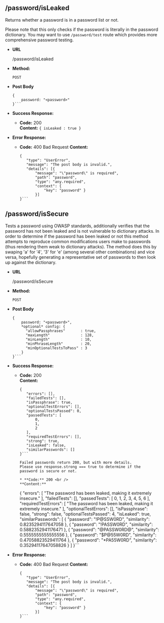 **/password/isLeaked**
----
  Returns whether a password is in a password list or not.

  Please note that this only checks if the password is literally in the password dictionary. You may want to use
  `/password/test` route which provides more comprehensive password testing.

* **URL**

  /password/isLeaked

* **Method:**

  `POST`

* **Post Body**

  ```
  {
      password: "<password>"
  }```

* **Success Response:**

  * **Code:** 200 <br />
    **Content:** `{ isLeaked : true }`

* **Error Response:**

  * **Code:** 400 Bad Request
    **Content:**
     ```
     {
        "type": "UserError",
        "message": "The post body is invalid.",
        "details": [{
            "message": "\"password\" is required",
            "path": "password",
            "type": "any.required",
            "context": {
                "key": "password" }
            }]
    }```

**/password/isSecure**
----
  Tests a password using OWASP standards, additionally verifies that the password has not been leaked and is not vulnerable to dictionary attacks.
  In order to determine if the password has been leaked or not this method attempts to reproduce
  common modifications users make to passwords (thus rendering them weak to dictionary attacks).
  The method does this by swaping 'a' for '4', '3' for 'e' (among several other combinations) and vice versa,
  hopefully generating a representative set of passwords to then look up against the dictionary.

* **URL**

  /password/isSecure

* **Method:**

  `POST`

* **Post Body**

  ```
  {
      password: "<password>",
      *optional* config: {
        "allowPassphrases"       : true,
        "maxLength"              : 128,
        "minLength"              : 10,
        "minPhraseLength"        : 20,
        "minOptionalTestsToPass" : 3
      }
  }```

* **Success Response:**

  * **Code:** 200 <br />
    **Content:**
     ```
     {
        "errors": [],
        "failedTests": [],
        "isPassphrase": true,
        "optionalTestErrors": [],
        "optionalTestsPassed": 0,
        "passedTests": [
            0,
            1,
            2
        ],
        "requiredTestErrors": [],
        "strong": true,
        "isLeaked": false,
        "similarPasswords": []
    }```

    Failed passwords return 200, but with more details.
    Please use response.strong === true to determine if the password is secure or not.

    * **Code:** 200 <br />
    **Content:**
    ```
    {
    "errors": [
        "The password has been leaked, making it extremely insecure."
    ],
    "failedTests": [],
    "passedTests": [
        0,
        1,
        2,
        3,
        4,
        5,
        6
    ],
    "requiredTestErrors": [
        "The password has been leaked, making it extremely insecure."
    ],
    "optionalTestErrors": [],
    "isPassphrase": false,
    "strong": false,
    "optionalTestsPassed": 4,
    "isLeaked": true,
    "similarPasswords": [
        {
            "password": "!P@SSW0RD",
            "similarity": 0.8235294117647058
        },
        {
            "password": "!PASSW0RD",
            "similarity": 0.5882352941176471
        },
        {
            "password": "@PASSW0RD@",
            "similarity": 0.5555555555555556
        },
        {
            "password": "$P@55W0RD",
            "similarity": 0.47058823529411764
        },
        {
            "password": "\*PA55W0RD",
            "similarity": 0.35294117647058826
        }
    ]
}```

* **Error Response:**

  * **Code:** 400 Bad Request
    **Content:**
     ```
     {
        "type": "UserError",
        "message": "The post body is invalid.",
        "details": [{
            "message": "\"password\" is required",
            "path": "password",
            "type": "any.required",
            "context": {
                "key": "password" }
            }]
    }```
